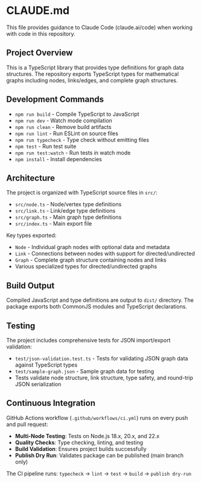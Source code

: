 # CLAUDE.md

This file provides guidance to Claude Code (claude.ai/code) when working with code in this repository.

## Project Overview

This is a TypeScript library that provides type definitions for graph data structures. The repository exports TypeScript types for mathematical graphs including nodes, links/edges, and complete graph structures.

## Development Commands

- `npm run build` - Compile TypeScript to JavaScript
- `npm run dev` - Watch mode compilation
- `npm run clean` - Remove build artifacts
- `npm run lint` - Run ESLint on source files
- `npm run typecheck` - Type check without emitting files
- `npm test` - Run test suite
- `npm run test:watch` - Run tests in watch mode
- `npm install` - Install dependencies

## Architecture

The project is organized with TypeScript source files in `src/`:

- `src/node.ts` - Node/vertex type definitions
- `src/link.ts` - Link/edge type definitions
- `src/graph.ts` - Main graph type definitions
- `src/index.ts` - Main export file

Key types exported:

- `Node` - Individual graph nodes with optional data and metadata
- `Link` - Connections between nodes with support for directed/undirected
- `Graph` - Complete graph structure containing nodes and links
- Various specialized types for directed/undirected graphs

## Build Output

Compiled JavaScript and type definitions are output to `dist/` directory. The package exports both CommonJS modules and TypeScript declarations.

## Testing

The project includes comprehensive tests for JSON import/export validation:

- `test/json-validation.test.ts` - Tests for validating JSON graph data against TypeScript types
- `test/sample-graph.json` - Sample graph data for testing
- Tests validate node structure, link structure, type safety, and round-trip JSON serialization

## Continuous Integration

GitHub Actions workflow (`.github/workflows/ci.yml`) runs on every push and pull request:

- **Multi-Node Testing**: Tests on Node.js 18.x, 20.x, and 22.x
- **Quality Checks**: Type checking, linting, and testing
- **Build Validation**: Ensures project builds successfully
- **Publish Dry Run**: Validates package can be published (main branch only)

The CI pipeline runs: `typecheck` → `lint` → `test` → `build` → `publish dry-run`
